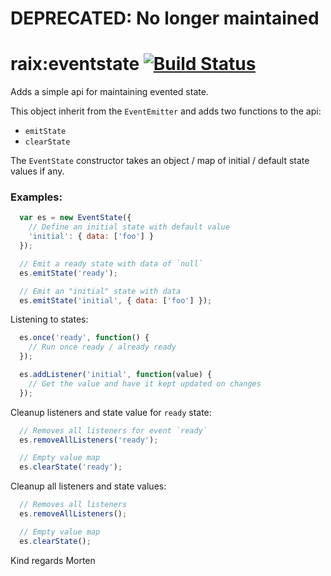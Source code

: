 # DEPRECATED: No longer maintained

raix:eventstate [![Build Status](https://travis-ci.org/raix/Meteor-EventState.svg)](https://travis-ci.org/raix/Meteor-EventState)
==========

Adds a simple api for maintaining evented state.

This object inherit from the `EventEmitter` and adds two functions to the api:

* `emitState`
* `clearState`

The `EventState` constructor takes an object / map of initial / default state values if any.

### Examples:

```js
  var es = new EventState({
    // Define an initial state with default value
    'initial': { data: ['foo'] }
  });

  // Emit a ready state with data of `null`
  es.emitState('ready');

  // Emit an "initial" state with data
  es.emitState('initial', { data: ['foo'] });
```

Listening to states:
```js
  es.once('ready', function() {
    // Run once ready / already ready
  });

  es.addListener('initial', function(value) {
    // Get the value and have it kept updated on changes
  });
```

Cleanup listeners and state value for `ready` state:
```js
  // Removes all listeners for event `ready`
  es.removeAllListeners('ready');

  // Empty value map
  es.clearState('ready');
```

Cleanup all listeners and state values:
```js
  // Removes all listeners
  es.removeAllListeners();

  // Empty value map
  es.clearState();
```


Kind regards Morten

